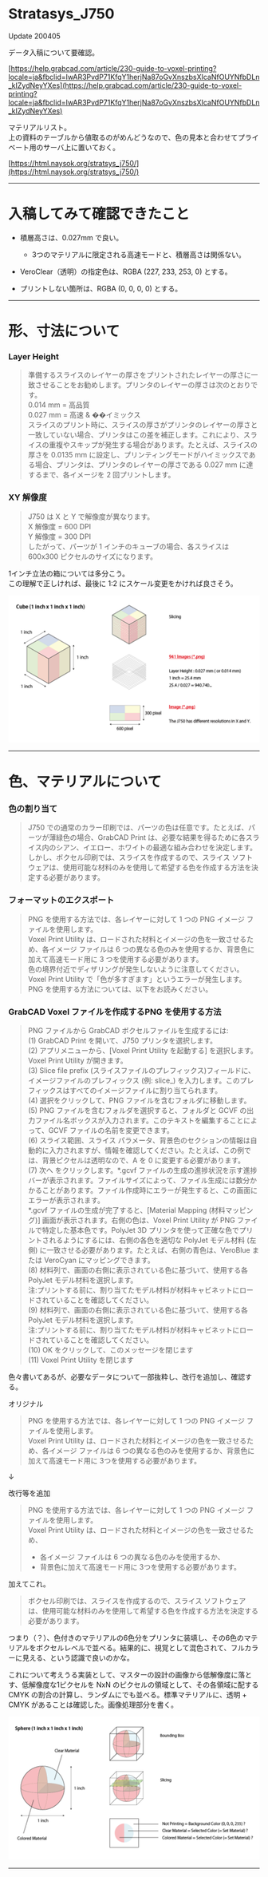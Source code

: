# Stratasys_J750  

Update 200405  

データ入稿について要確認。  

[https://help.grabcad.com/article/230-guide-to-voxel-printing?locale=ja&fbclid=IwAR3PvdP71KfqY1herjNa87oGvXnszbsXIcaNfOUYNfbDLn_kIZydNeyYXes](https://help.grabcad.com/article/230-guide-to-voxel-printing?locale=ja&fbclid=IwAR3PvdP71KfqY1herjNa87oGvXnszbsXIcaNfOUYNfbDLn_kIZydNeyYXes)  

マテリアルリスト。  
上の資料のテーブルから値取るのがめんどうなので、色の見本と合わせてプライベート用のサーバ上に置いておく。  

[https://html.naysok.org/stratsys_j750/](https://html.naysok.org/stratsys_j750/)  


---  


# 入稿してみて確認できたこと  

- 積層高さは、0.027mm で良い。  
  - 3つのマテリアルに限定される高速モードと、積層高さは関係ない。  

- VeroClear（透明）の指定色は、RGBA (227, 233, 253, 0) とする。  

- プリントしない箇所は、RGBA (0, 0, 0, 0) とする。  


---  


# 形、寸法について  

### Layer Height  

> 準備するスライスのレイヤーの厚さをプリントされたレイヤーの厚さに一致させることをお勧めします。プリンタのレイヤーの厚さは次のとおりです。  
> 0.014 mm = 高品質  
> 0.027 mm = 高速 & ��イミックス  
> スライスのプリント時に、スライスの厚さがプリンタのレイヤーの厚さと一致していない場合、プリンタはこの差を補正します。これにより、スライスの重複やスキップが発生する場合があります。たとえば、スライスの厚さを 0.0135 mm に設定し、プリンティングモードがハイミックスである場合、プリンタは、プリンタのレイヤーの厚さである 0.027 mm に達するまで、各イメージを 2 回プリントします。  
 

### XY 解像度  

> J750 は X と Y で解像度が異なります。  
> X 解像度 = 600 DPI  
> Y 解像度 = 300 DPI  
> したがって、パーツが 1 インチのキューブの場合、各スライスは 600x300 ピクセルのサイズになります。  

1インチ立法の箱については多分こう。  
この理解で正しければ、最後に 1:2 にスケール変更をかければ良さそう。  

![cube](images/Example_Cube.png)  


---  


# 色、マテリアルについて  


### 色の割り当て  
> J750 での通常のカラー印刷では、パーツの色は任意です。たとえば、パーツが薄緑色の場合、GrabCAD Print は、必要な結果を得るために各スライス内のシアン、イエロー、ホワイトの最適な組み合わせを決定します。しかし、ボクセル印刷では、スライスを作成するので、スライス ソフトウェアは、使用可能な材料のみを使用して希望する色を作成する方法を決定する必要があります。  


### フォーマットのエクスポート  

> PNG を使用する方法では、各レイヤーに対して 1 つの PNG イメージ ファイルを使用します。  
> Voxel Print Utility は、ロードされた材料とイメージの色を一致させるため、各イメージ ファイルは 6 つの異なる色のみを使用するか、背景色に加えて高速モード用に 3 つを使用する必要があります。  
> 色の境界付近でディザリングが発生しないように注意してください。Voxel Print Utility で「色が多すぎます」というエラーが発生します。  
> PNG を使用する方法については、以下をお読みください。  


### GrabCAD Voxel ファイルを作成するPNG を使用する方法  

> PNG ファイルから GrabCAD ボクセルファイルを生成するには:  
> (1) GrabCAD Print を開いて、J750 プリンタを選択します。  
> (2) アプリメニューから、[Voxel Print Utility を起動する] を選択します。Voxel Print Utility が開きます。  
> (3) Slice file prefix (スライスファイルのプレフィックス)フィールドに、イメージファイルのプレフィックス (例: slice_) を入力します。このプレフィックスはすべてのイメージファイルに割り当てられます。  
> (4) 選択をクリックして、PNG ファイルを含むフォルダに移動します。  
> (5) PNG ファイルを含むフォルダを選択すると、フォルダと GCVF の出力ファイル名ボックスが入力されます。このテキストを編集することによって、GCVF ファイルの名前を変更できます。  
> (6) スライス範囲、スライス パラメータ、背景色のセクションの情報は自動的に入力されますが、情報を確認してください。たとえば、この例では、背景ピクセルは透明なので、A を 0 に変更する必要があります。  
> (7) 次へ をクリックします。*.gcvf ファイルの生成の進捗状況を示す進捗バーが表示されます。ファイルサイズによって、ファイル生成には数分かかることがあります。ファイル作成時にエラーが発生すると、この画面にエラーが表示されます。  
> *.gcvf ファイルの生成が完了すると、[Material Mapping (材料マッピング)] 画面が表示されます。右側の色は、Voxel Print Utility が PNG ファイルで特定した基本色です。PolyJet 3D プリンタを使って正確な色でプリントされるようにするには、右側の各色を適切な PolyJet モデル材料 (左側) に一致させる必要があります。たとえば、右側の青色は、VeroBlue または VeroCyan にマッピングできます。  
>(8) 材料列で、画面の右側に表示されている色に基づいて、使用する各 PolyJet モデル材料を選択します。  
> 注:プリントする前に、割り当てたモデル材料が材料キャビネットにロードされていることを確認してください。  
> (9) 材料列で、画面の右側に表示されている色に基づいて、使用する各 PolyJet モデル材料を選択します。  
> 注:プリントする前に、割り当てたモデル材料が材料キャビネットにロードされていることを確認してください。  
> (10) OK をクリックして、このメッセージを閉じます  
> (11) Voxel Print Utility を閉じます  

色々書いてあるが、必要なデータについて一部抜粋し、改行を追加し、確認する。  

オリジナル  

> PNG を使用する方法では、各レイヤーに対して 1 つの PNG イメージ ファイルを使用します。  
> Voxel Print Utility は、ロードされた材料とイメージの色を一致させるため、各イメージ ファイルは 6 つの異なる色のみを使用するか、背景色に加えて高速モード用に 3つを使用する必要があります。  

↓  

改行等を追加  

> PNG を使用する方法では、各レイヤーに対して 1 つの PNG イメージ ファイルを使用します。  
> Voxel Print Utility は、ロードされた材料とイメージの色を一致させるため、
> - 各イメージ ファイルは 6 つの異なる色のみを使用するか、
> - 背景色に加えて高速モード用に 3つを使用する必要があります。  

加えてこれ。  

> ボクセル印刷では、スライスを作成するので、スライス ソフトウェアは、使用可能な材料のみを使用して希望する色を作成する方法を決定する必要があります。  

つまり（？）、色付きのマテリアルの6色分をプリンタに装填し、その6色のマテリアルをボクセルレベルで並べる。結果的に、視覚として混色されて、フルカラーに見える、という認識で良いのかな。  

これについて考えうる実装として、マスターの設計の画像から低解像度に落とす、低解像度な1ピクセルを NxN のピクセルの領域として、その各領域に配する CMYK の割合の計算し、ランダムにでも並べる。標準マテリアルに、透明 + CMYK があることは確認した。画像処理部分を書く。  

![sphere](images/Example_Sphere.png)  


---  